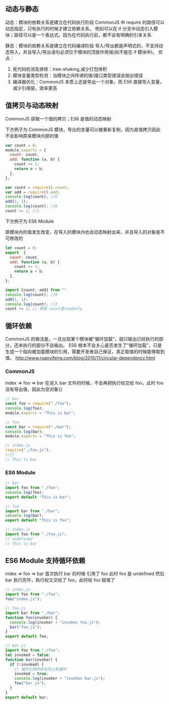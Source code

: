 <!-- @format -->

## 动态与静态

动态：模块的依赖关系是建立在代码执行阶段
CommonJS 中 require 的路径可以动态指定，只有执行的时候才建立依赖关系。
例如可以在 if 分支中动态引入模块；路径可以是一个表达式。因为在代码执行前，都不会有明确的引来关系

静态：模块的依赖关系是建立在代码编译阶段
导入/导出都是声明式的，不支持动态导入，并且导入/导出语句必须位于模块的顶层作用域(如不能在 if 模块中)。
优点：

1. 死代码检测及排除：tree-shaking,减少打包体积
2. 模块变量类型检测：当模块之间传递的值/接口类型错误会抛出错误
3. 编译器优化：CommonJS 本质上还是导出一个对象，而 ES6 直接导入变量，减少引用层，效率更高

## 值拷贝与动态映射

CommonJS 获取一个值的拷贝；ES6 是值的动态映射

下方例子为 CommonJS 模块，导出的变量可以被重新复制，因为是值拷贝因此不会影响原来模块内部的值

```javascript
var count = 0;
module.exports = {
  count: count,
  add: function (a, b) {
    count += 1;
    return a + b;
  },
};

var count = require().count;
var add = require().add;
console.log(count); //0
add(1, 1);
console.log(count); //0
count += 1; //1
```

下方例子为 ES6 Module

原模块内的值发生改变，在导入的模块内也会动态映射出来，并且导入的对象是不可修改的

```javascript
let count = 0;
export  {
  count: count,
  add: function (a, b) {
    count += 1;
    return a + b;
  },
};

import {count, add} from ""
console.log(count); //0
add(1, 1);
console.log(count); //2
count += 1; // 报错 count是readonly
```

## 循环依赖

CommonJS 的做法是，一旦出现某个模块被"循环加载"，就只输出已经执行的部分，还未执行的部分不会输出。
ES6 根本不会关心是否发生了"循环加载"，只是生成一个指向被加载模块的引用，需要开发者自己保证，真正取值的时候能够取到值。
http://www.ruanyifeng.com/blog/2015/11/circular-dependency.html

### CommonJS

index => foo => bar
在进入 bar 文件的时候，不会再把执行权交给 foo，此时 foo 没有导出值，因此为空对象{}

```javascript
// bar
const foo = require("./foo");
console.log(foo);
module.exports = "This is bar";

// foo
const bar = require("./bar");
console.log(bar);
module.exports = "This is foo";

// index.js
require("./foo.js");
//{}
// This is bar
```

### ES6 Module

```javascript
// bar
import foo from "./foo";
console.log(foo);
export default "This is bar";

// foo
import bar from "./bar";
console.log(bar);
export default "This is foo";

// index.js
import foo from "./foo.js";
// undefined
// This is bar
```

## ES6 Module 支持循环依赖

index => foo => bar
首次执行 bar 的时候 引用了 foo 此时 foo 是 undefined 然后 bar 执行完毕，执行权又交给了 foo，此时给 foo 赋值了

```javascript
// index.js
import foo from "./foo";
foo("index.js");

// foo.js
import bar from "./bar";
function foo(invoker) {
  console.log(invoker + "invokes foo.js");
  bar("foo.js");
}
export default foo;

// bar.js
import foo from "./foo";
let invoked = false;
function bar(invoker) {
  if (!invoked) {
    // 循环引用的存在防止死循环
    invoked = true;
    console.log(invoker + "invokes bar.js");
    foo("bar.js");
  }
}
export default bar;
```
